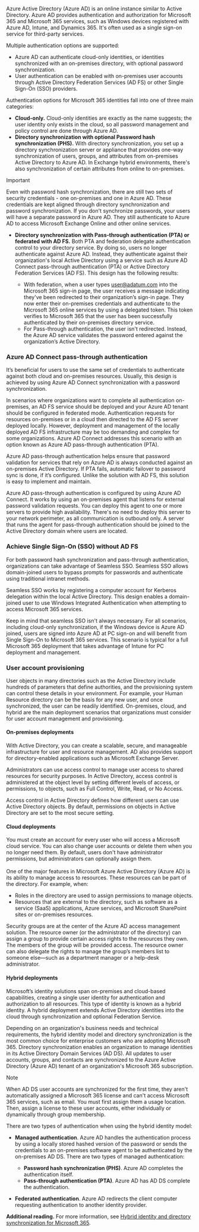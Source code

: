 Azure Active Directory (Azure AD) is an online instance similar to Active Directory. Azure AD provides authentication and authorization for Microsoft 365 and Microsoft 365 services, such as Windows devices registered with Azure AD, Intune, and Dynamics 365. It's often used as a single sign-on service for third-party services.

Multiple authentication options are supported:

 -  Azure AD can authenticate cloud-only identities, or identities synchronized with an on-premises directory, with optional password synchronization.
 -  User authentication can be enabled with on-premises user accounts through Active Directory Federation Services (AD FS) or other Single Sign-On (SSO) providers.

Authentication options for Microsoft 365 identities fall into one of three main categories:

 -  **Cloud-only.** Cloud-only identities are exactly as the name suggests; the user identity only exists in the cloud, so all password management and policy control are done through Azure AD.
 -  **Directory synchronization with optional Password hash synchronization (PHS).** With directory synchronization, you set up a directory synchronization server or appliance that provides one-way synchronization of users, groups, and attributes from on-premises Active Directory to Azure AD. In Exchange hybrid environments, there's also synchronization of certain attributes from online to on-premises.

> [!IMPORTANT]
> Even with password hash synchronization, there are still two sets of security credentials - one on-premises and one in Azure AD. These credentials are kept aligned through directory synchronization and password synchronization. If you don't synchronize passwords, your users will have a separate password in Azure AD. They still authenticate to Azure AD to access Microsoft Exchange Online and other online services.

 -  **Directory synchronization with Pass-through authentication (PTA) or federated with AD FS.** Both PTA and federation delegate authentication control to your directory service. By doing so, users no longer authenticate against Azure AD. Instead, they authenticate against their organization's local Active Directory using a service such as Azure AD Connect pass-through authentication (PTA) or Active Directory Federation Services (AD FS). This design has the following results:
    
     -  With federation, when a user types user@adatum.com into the Microsoft 365 sign-in page, the user receives a message indicating they've been redirected to their organization’s sign-in page. They now enter their on-premises credentials and authenticate to the Microsoft 365 online services by using a delegated token. This token verifies to Microsoft 365 that the user has been successfully authenticated by their on-premises directory service.
     -  For Pass-through authentication, the user isn't redirected. Instead, the Azure AD service validates the password entered against the organization’s Active Directory.

### Azure AD Connect pass-through authentication

It’s beneficial for users to use the same set of credentials to authenticate against both cloud and on-premises resources. Usually, this design is achieved by using Azure AD Connect synchronization with a password synchronization.

In scenarios where organizations want to complete all authentication on-premises, an AD FS service should be deployed and your Azure AD tenant should be configured in federated mode. Authentication requests for resources on-premises or in a cloud then directed to the AD FS server deployed locally. However, deployment and management of the locally deployed AD FS infrastructure may be too demanding and complex for some organizations. Azure AD Connect addresses this scenario with an option known as Azure AD pass-through authentication (PTA).

Azure AD pass-through authentication helps ensure that password validation for services that rely on Azure AD is always conducted against an on-premises Active Directory. If PTA fails, automatic failover to password sync is done, if it’s configured. Unlike the solution with AD FS, this solution is easy to implement and maintain.

Azure AD pass-through authentication is configured by using Azure AD Connect. It works by using an on-premises agent that listens for external password validation requests. You can deploy this agent to one or more servers to provide high availability. There's no need to deploy this server to your network perimeter, as all communication is outbound only. A server that runs the agent for pass-through authentication should be joined to the Active Directory domain where users are located.

### Achieve Single Sign-On (SSO) without AD FS

For both password hash synchronization and pass-through authentication, organizations can take advantage of Seamless SSO. Seamless SSO allows domain-joined users to bypass prompts for passwords and authenticate using traditional intranet methods.

Seamless SSO works by registering a computer account for Kerberos delegation within the local Active Directory. This design enables a domain-joined user to use Windows Integrated Authentication when attempting to access Microsoft 365 services.

Keep in mind that seamless SSO isn't always necessary. For all scenarios, including cloud-only synchronization, if the Windows device is Azure AD joined, users are signed into Azure AD at PC sign-on and will benefit from Single Sign-On to Microsoft 365 services. This scenario is typical for a full Microsoft 365 deployment that takes advantage of Intune for PC deployment and management.

### User account provisioning

User objects in many directories such as the Active Directory include hundreds of parameters that define authorities, and the provisioning system can control these details in your environment. For example, your Human Resource directory can be the basis for any new user, and once synchronized, the user can be readily identified. On-premises, cloud, and hybrid are the main deployment scenarios that organizations must consider for user account management and provisioning.

#### On-premises deployments

With Active Directory, you can create a scalable, secure, and manageable infrastructure for user and resource management. AD also provides support for directory-enabled applications such as Microsoft Exchange Server.

Administrators can use access control to manage user access to shared resources for security purposes. In Active Directory, access control is administered at the object level by setting different levels of access, or permissions, to objects, such as Full Control, Write, Read, or No Access.

Access control in Active Directory defines how different users can use Active Directory objects. By default, permissions on objects in Active Directory are set to the most secure setting.

#### Cloud deployments

You must create an account for every user who will access a Microsoft cloud service. You can also change user accounts or delete them when you no longer need them. By default, users don't have administrator permissions, but administrators can optionally assign them.<br><br>One of the major features in Microsoft Azure Active Directory (Azure AD) is its ability to manage access to resources. These resources can be part of the directory. For example, when:

 -  Roles in the directory are used to assign permissions to manage objects.
 -  Resources that are external to the directory, such as software as a service (SaaS) applications, Azure services, and Microsoft SharePoint sites or on-premises resources.

Security groups are at the center of the Azure AD access management solution. The resource owner (or the administrator of the directory) can assign a group to provide certain access rights to the resources they own. The members of the group will be provided access. The resource owner can also delegate the rights to manage the group’s members list to someone else—such as a department manager or a help-desk administrator.

#### Hybrid deployments

Microsoft’s identity solutions span on-premises and cloud-based capabilities, creating a single user identity for authentication and authorization to all resources. This type of identity is known as a hybrid identity. A hybrid deployment extends Active Directory identities into the cloud through synchronization and optional Federation Service.

Depending on an organization's business needs and technical requirements, the hybrid identity model and directory synchronization is the most common choice for enterprise customers who are adopting Microsoft 365. Directory synchronization enables an organization to manage identities in its Active Directory Domain Services (AD DS). All updates to user accounts, groups, and contacts are synchronized to the Azure Active Directory (Azure AD) tenant of an organization's Microsoft 365 subscription.

> [!NOTE]
> When AD DS user accounts are synchronized for the first time, they aren't automatically assigned a Microsoft 365 license and can't access Microsoft 365 services, such as email. You must first assign them a usage location. Then, assign a license to these user accounts, either individually or dynamically through group membership.

There are two types of authentication when using the hybrid identity model:

 -  **Managed authentication**. Azure AD handles the authentication process by using a locally stored hashed version of the password or sends the credentials to an on-premises software agent to be authenticated by the on-premises AD DS. There are two types of managed authentication:<br>
    
     -  **Password hash synchronization (PHS)**. Azure AD completes the authentication itself.<br>
     -  **Pass-through authentication (PTA)**. Azure AD has AD DS complete the authentication.<br>
 -  **Federated authentication**. Azure AD redirects the client computer requesting authentication to another identity provider.<br>

**Additional reading.** For more information, see [Hybrid identity and directory synchronization for Microsoft 365](/microsoft-365/enterprise/plan-for-directory-synchronization?azure-portal=true).<br>
